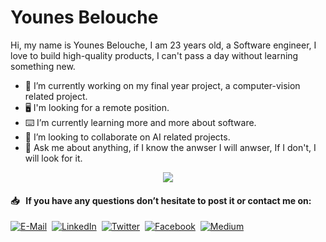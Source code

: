 


# Younes Belouche

Hi, my name is Younes Belouche, I am 23 years old, a Software engineer, I love to build high-quality products, I can't pass a day without learning something new.

- 🔭 I’m currently working on my final year project, a computer-vision related project.
- 🖥️ I'm looking for a remote position.
- ⌨️ I’m currently learning more and more about software.
- 🤖 I’m looking to collaborate on AI related projects.
- 💬 Ask me about anything, if I know the anwser I will anwser, If I don't, I will look for it.



<p align="center">
  <img src="https://github-readme-stats.vercel.app/api?username=dombroks&show_icons=true">
</p>

#### 📥 &nbsp; If you have any questions don’t hesitate to post it or contact me on:

[![E-Mail](https://github.com/Younes-Charfaoui/Younes-Charfaoui/blob/master/email.png)](mailto:tinoutech@gmail.com)&nbsp;&nbsp;[![LinkedIn](https://github.com/Younes-Charfaoui/Younes-Charfaoui/blob/master/linkedin.png)](https://www.linkedin.com/in/younes-belouche-641bb3197/)&nbsp; [![Twitter](https://github.com/Younes-Charfaoui/Younes-Charfaoui/blob/master/twitter.png)](#)&nbsp;&nbsp;[![Facebook](https://github.com/Younes-Charfaoui/Younes-Charfaoui/blob/master/facebook.png)](https://www.facebook.com/dom.broks/)&nbsp;&nbsp;[![Medium](https://github.com/Younes-Charfaoui/Younes-Charfaoui/blob/master/medium.png)](https://medium.com/@younes_belouche)

